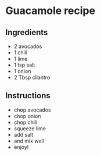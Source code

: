 # Guacamole recipe


## Ingredients

- 2 avocados
- 1 chili
- 1 lime
- 1 tsp salt
- 1 onion
- 2 Tbsp cilantro


## Instructions

- chop avocados
- chop onion
- chop chili
- squeeze lime
- add salt
- and mix well
- enjoy!
